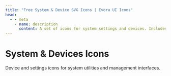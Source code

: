 ```yaml
---
title: "Free System & Device SVG Icons | Evora UI Icons"
head:
  - - meta
    - name: description
      content: A set of icons for system settings and devices. Includes icons for computers, mobile devices, and hardware components.
---
```


# System & Devices Icons

Device and settings icons for system utilities and management interfaces.

<IconCategory category="system-devices" />
